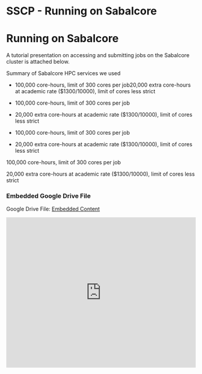 # SSCP - Running on Sabalcore

# Running on Sabalcore

A tutorial presentation on accessing and submitting jobs on the Sabalcore cluster is attached below.

Summary of Sabalcore HPC services we used

* 100,000 core-hours, limit of 300 cores per job20,000 extra core-hours at academic rate ($1300/10000), limit of cores less strict
* 100,000 core-hours, limit of 300 cores per job
* 20,000 extra core-hours at academic rate ($1300/10000), limit of cores less strict

* 100,000 core-hours, limit of 300 cores per job
* 20,000 extra core-hours at academic rate ($1300/10000), limit of cores less strict

100,000 core-hours, limit of 300 cores per job

20,000 extra core-hours at academic rate ($1300/10000), limit of cores less strict

[](https://drive.google.com/folderview?id=1BYk25os8HaftZ438tKCxPONK1z-0LmR3)

### Embedded Google Drive File

Google Drive File: [Embedded Content](https://drive.google.com/embeddedfolderview?id=1BYk25os8HaftZ438tKCxPONK1z-0LmR3#list)

<iframe width="100%" height="400" src="https://drive.google.com/embeddedfolderview?id=1BYk25os8HaftZ438tKCxPONK1z-0LmR3#list" frameborder="0"></iframe>

